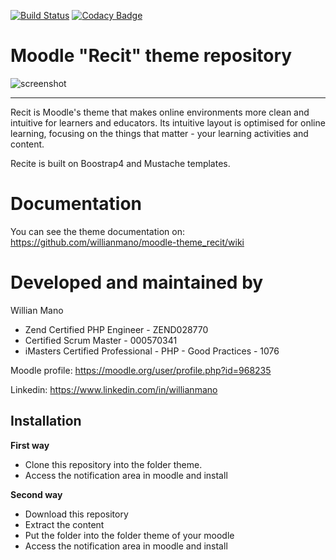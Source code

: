 [![Build Status](https://travis-ci.org/willianmano/moodle-theme_recit.svg?branch=master)](https://travis-ci.org/willianmano/moodle-theme_recit)
[![Codacy Badge](https://api.codacy.com/project/badge/Grade/e1c12730e50b4e479dc9a65dbeff6671)](https://www.codacy.com/app/willianmanoaraujo/moodle-theme_recit?utm_source=github.com&amp;utm_medium=referral&amp;utm_content=willianmano/moodle-theme_recit&amp;utm_campaign=Badge_Grade)


Moodle "Recit" theme repository
===============================

![screenshot](pix/screenshot.jpg "Recit Screenshot")

---------

Recit is Moodle's theme that makes online environments more clean and intuitive for learners and educators. Its intuitive layout is optimised for online learning, focusing on the things that matter - your learning activities and content.

Recite is built on Boostrap4 and Mustache templates.

Documentation
=============

You can see the theme documentation on: https://github.com/willianmano/moodle-theme_recit/wiki

Developed and maintained by
===========================
Willian Mano
 - Zend Certified PHP Engineer - ZEND028770
 - Certified Scrum Master - 000570341
 - iMasters Certified Professional - PHP - Good Practices - 1076

Moodle profile: https://moodle.org/user/profile.php?id=968235

Linkedin:       https://www.linkedin.com/in/willianmano

Installation
------------

**First way**

- Clone this repository into the folder theme.
- Access the notification area in moodle and install

**Second way**

- Download this repository
- Extract the content
- Put the folder into the folder theme of your moodle
- Access the notification area in moodle and install
